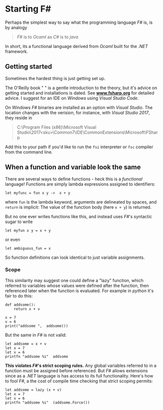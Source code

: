 # Starting F\#

Perhaps the simplest way to say what the programming language _F#_ is, is by analogy

>    _F#_ is to _Ocaml_ as _C#_ is to _java_

In short, its a functional language derived from _Ocaml_ built for the _.NET_ framework. 

## Getting started

Sometimes the hardest thing is just getting set up.

The O'Reilly book " " is a gentle introduction to the theory, but it's advice on getting started and installations is dated.  See **www.fsharp.org** for detailed advice.  I suggest for an IDE on _Windows_ using _Visual Studio Code_.

On Windows _F#_ binaries are installed as an option with _Visual Studio_.  The location changes with the verision, for instance, with _Visual Studio 2017_, they reside in

> C:\Program Files (x86)\Microsoft Visual Studio\2017\<sku>\Common7\IDE\CommonExtensions\Microsoft\FSharp

Add this to your path if you'd like to run the `fsi` interpreter or `fsc` compiler from the command line.


## When a function and variable look the same

There are several ways to define functions - heck this is a _functional_ language! Functions are simply lambda expressions assigned to identifiers:

    let myfunc = fun x y ->  x + y

where `fun` is the lambda keyword, arguments are delineated by spaces, and `return` is implicit: The value of the function body (here `x + y`) is returned. 

But no one ever writes functions like this, and instead uses _F#_'s syntactic sugar to write

    let myfun x y = x + y

or even

    let ambiguous_fun = x

So function definitions can look identical to just variable assignments.

### Scope

This similarity may suggest one could define a "lazy" function, which
referred to variables whose values were defined after the function, then
referenced later when the function is evaluated.  For example in _python_
it's fair to do this:

    def addsome():
        return x + v

    x = 7
    v = 6
    print("addsome ",  addsome())

But the same in _F#_ is not valid:

    let addsome = x + v
    let x = 7
    let v = 6
    printfn "addsome %i"  addsome

**This violates _F#_'s strict scoping rules.** Any global variables referred to in a function must be assigned before referenced. But _F#_ allows extensions since as a _.NET_ language is has access to its full functionality. Here's how to fool _F#_, a the cost of compile time checking that strict scoping permits:

    let addsome = lazy (x + v)
    let x = 7
    let v = 6
    printfn "addsome %i"  (addsome.Force())

